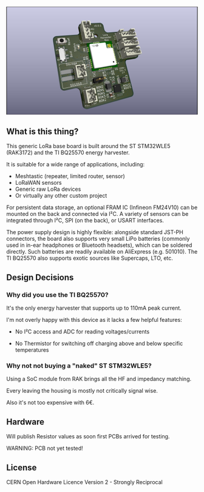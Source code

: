 ![MeshtasticRouterNode](docs/LoraHarvesterBox.jpg)

## What is this thing?

This generic LoRa base board is built around the ST STM32WLE5 (RAK3172) and the TI BQ25570 energy harvester.

It is suitable for a wide range of applications, including:

- Meshtastic (repeater, limited router, sensor)
- LoRaWAN sensors
- Generic raw LoRa devices
- Or virtually any other custom project

For persistent data storage, an optional FRAM IC (Infineon FM24V10) can be mounted on the back and connected via I²C. A variety of sensors can be integrated through I²C, SPI (on the back), or USART interfaces.

The power supply design is highly flexible: alongside standard JST-PH connectors, the board also supports very small LiPo batteries (commonly used in in-ear headphones or Bluetooth headsets), which can be soldered directly. Such batteries are readily available on AliExpress (e.g. 501010). The TI BQ25570 also supports exotic sources like Supercaps, LTO, etc.


## Design Decisions

### Why did you use the TI BQ25570?

It's the only energy harvester that supports up to 110mA peak current.

I'm not overly happy with this device as it lacks a few helpful features:

 - No I²C access and ADC for reading voltages/currents

 - No Thermistor for switching off charging above and below specific temperatures

 
### Why not not buying a "naked" ST STM32WLE5? 

Using a SoC module from RAK brings all the HF and impedancy matching. 

Every leaving the housing is mostly not critically signal wise.

Also it's not too expensive with 6€.

## Hardware

Will publish Resistor values as soon first PCBs arrived for testing.

WARNING: PCB not yet tested! 

## License

CERN Open Hardware Licence Version 2 - Strongly Reciprocal 

